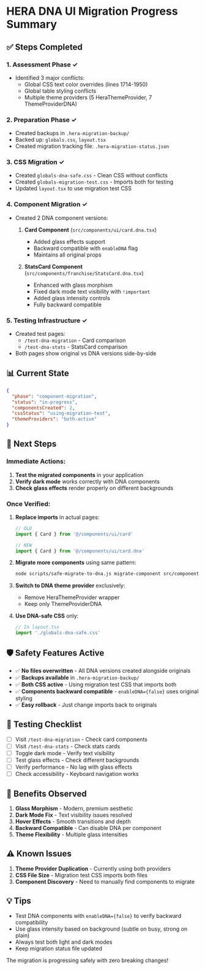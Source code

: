 # HERA DNA UI Migration Progress Summary

## ✅ Steps Completed

### 1. **Assessment Phase** ✓
- Identified 3 major conflicts:
  - Global CSS text color overrides (lines 1714-1950)
  - Global table styling conflicts
  - Multiple theme providers (5 HeraThemeProvider, 7 ThemeProviderDNA)

### 2. **Preparation Phase** ✓
- Created backups in `.hera-migration-backup/`
- Backed up: `globals.css`, `layout.tsx`
- Created migration tracking file: `.hera-migration-status.json`

### 3. **CSS Migration** ✓
- Created `globals-dna-safe.css` - Clean CSS without conflicts
- Created `globals-migration-test.css` - Imports both for testing
- Updated `layout.tsx` to use migration test CSS

### 4. **Component Migration** ✓
- Created 2 DNA component versions:
  1. **Card Component** (`src/components/ui/card.dna.tsx`)
     - Added glass effects support
     - Backward compatible with `enableDNA` flag
     - Maintains all original props
  
  2. **StatsCard Component** (`src/components/franchise/StatsCard.dna.tsx`)
     - Enhanced with glass morphism
     - Fixed dark mode text visibility with `!important`
     - Added glass intensity controls
     - Fully backward compatible

### 5. **Testing Infrastructure** ✓
- Created test pages:
  - `/test-dna-migration` - Card comparison
  - `/test-dna-stats` - StatsCard comparison
- Both pages show original vs DNA versions side-by-side

## 📊 Current State

```json
{
  "phase": "component-migration",
  "status": "in-progress",
  "componentsCreated": 2,
  "cssStatus": "using-migration-test",
  "themeProviders": "both-active"
}
```

## 🔄 Next Steps

### Immediate Actions:
1. **Test the migrated components** in your application
2. **Verify dark mode** works correctly with DNA components
3. **Check glass effects** render properly on different backgrounds

### Once Verified:
1. **Replace imports** in actual pages:
   ```typescript
   // OLD
   import { Card } from '@/components/ui/card'
   
   // NEW
   import { Card } from '@/components/ui/card.dna'
   ```

2. **Migrate more components** using same pattern:
   ```bash
   node scripts/safe-migrate-to-dna.js migrate-component src/components/ui/button.tsx
   ```

3. **Switch to DNA theme provider** exclusively:
   - Remove HeraThemeProvider wrapper
   - Keep only ThemeProviderDNA

4. **Use DNA-safe CSS** only:
   ```typescript
   // In layout.tsx
   import './globals-dna-safe.css'
   ```

## 🛡️ Safety Features Active

- ✅ **No files overwritten** - All DNA versions created alongside originals
- ✅ **Backups available** in `.hera-migration-backup/`
- ✅ **Both CSS active** - Using migration test CSS that imports both
- ✅ **Components backward compatible** - `enableDNA={false}` uses original styling
- ✅ **Easy rollback** - Just change imports back to originals

## 📝 Testing Checklist

- [ ] Visit `/test-dna-migration` - Check card components
- [ ] Visit `/test-dna-stats` - Check stats cards
- [ ] Toggle dark mode - Verify text visibility
- [ ] Test glass effects - Check different backgrounds
- [ ] Verify performance - No lag with glass effects
- [ ] Check accessibility - Keyboard navigation works

## 🚀 Benefits Observed

1. **Glass Morphism** - Modern, premium aesthetic
2. **Dark Mode Fix** - Text visibility issues resolved
3. **Hover Effects** - Smooth transitions and depth
4. **Backward Compatible** - Can disable DNA per component
5. **Theme Flexibility** - Multiple glass intensities

## ⚠️ Known Issues

1. **Theme Provider Duplication** - Currently using both providers
2. **CSS File Size** - Migration test CSS imports both files
3. **Component Discovery** - Need to manually find components to migrate

## 💡 Tips

- Test DNA components with `enableDNA={false}` to verify backward compatibility
- Use glass intensity based on background (subtle on busy, strong on plain)
- Always test both light and dark modes
- Keep migration status file updated

The migration is progressing safely with zero breaking changes!